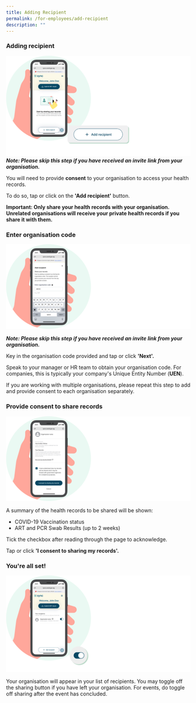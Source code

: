 ```yaml
---
title: Adding Recipient
permalink: /for-employees/add-recipient
description: ""
---
```

### **Adding recipient**
![Alt text for image on Isomer site](/images/guide/Add%20recipient.png)
***Note: Please skip this step if you have received an invite link from your organisation.***

You will need to provide **consent** to your organisation to access your health records.

To do so, tap or click on the **'Add recipient'** button.

**Important:
Only share your health records with your organisation. Unrelated organisations will receive your private health records if you share it with them.**


### **Enter organisation code**
![Alt text for image on Isomer site](/images/guide/Enter%20code.png)

***Note: Please skip this step if you have received an invite link from your organisation.***

Key in the organisation code provided and tap or click **'Next'.** 

Speak to your manager or HR team to obtain your organisation code. For companies, this is typically your company's Unique Entity Number (**UEN**).

If you are working with multiple organisations, please repeat this step to add and provide consent to each organisation separately.

### **Provide consent to share records**
![Alt text for image on Isomer site](/images/guide/Consent.png)

A summary of the health records to be shared will be shown:
* COVID-19 Vaccination status 
* ART and PCR Swab Results (up to 2 weeks)

Tick the checkbox after reading through the page to acknowledge.

Tap or click  **'I consent to sharing my records'.**



### **You're all set!**
![Alt text for image on Isomer site](/images/guide/Toggle%20on.png)

Your organisation will appear in your list of recipients. You may toggle off the sharing button if you have left your organisation. For events, do toggle off sharing after the event has concluded.
